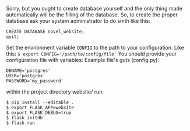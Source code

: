 Sorry, but you ought to create database yourself
and the only thing made automatically will be the filling of the database.
So, to create the proper database ask your system administrator to do smth like this:
```$ psql -d postgres
CREATE DATABASE novel_website;
quit;
```
Set the environment variable `CONFIG` to the path to your configuration.
Like this: `$ export CONFIG='/path/to/config/file'`
You should provide your configuration file with variables:
Example file's guts (config.py):
```
DBNAME='postgres'
USER='postgres'
PASSWORD='my_password'
```
within the project directory website/ run:
```
$ pip install --editable .
$ export FLASK_APP=website
$ export FLASK_DEBUG=true
$ flask initdb
$ flask run
```
